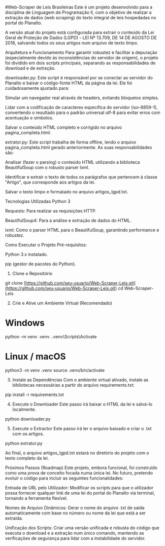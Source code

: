 #Web-Scraper de Leis Brasileiras
Este é um projeto desenvolvido para a disciplina de Linguagem de Programação II, com o objetivo de realizar a extração de dados (web scraping) do texto integral de leis hospedadas no portal do Planalto.

A versão atual do projeto está configurada para extrair o conteúdo da Lei Geral de Proteção de Dados (LGPD) - LEI Nº 13.709, DE 14 DE AGOSTO DE 2018, salvando todos os seus artigos num arquivo de texto limpo.

Arquitetura e Funcionamento
Para garantir robustez e facilitar a depuração (especialmente devido às inconsistências do servidor de origem), o projeto foi dividido em dois scripts principais, separando as responsabilidades de download e de extração.

downloader.py: Este script é responsável por se conectar ao servidor do Planalto e baixar o código-fonte HTML da página da lei. Ele foi cuidadosamente ajustado para:

Simular um navegador real através de headers, evitando bloqueios simples.

Lidar com a codificação de caracteres específica do servidor (iso-8859-1), convertendo o resultado para o padrão universal utf-8 para evitar erros com acentuação e símbolos.

Salvar o conteúdo HTML completo e corrigido no arquivo pagina_completa.html.

extrator.py: Este script trabalha de forma offline, lendo o arquivo pagina_completa.html gerado anteriormente. As suas responsabilidades são:

Analisar (fazer o parsing) o conteúdo HTML utilizando a biblioteca BeautifulSoup com o robusto parser lxml.

Identificar e extrair o texto de todos os parágrafos que pertencem à classe "Artigo", que corresponde aos artigos da lei.

Salvar o texto limpo e formatado no arquivo artigos_lgpd.txt.

Tecnologias Utilizadas
Python 3

Requests: Para realizar as requisições HTTP.

BeautifulSoup4: Para a análise e extração de dados do HTML.

lxml: Como o parser HTML para o BeautifulSoup, garantindo performance e robustez.

Como Executar o Projeto
Pré-requisitos:

Python 3.x instalado.

pip (gestor de pacotes do Python).

1. Clone o Repositório

git clone [https://github.com/seu-usuario/Web-Scraper-Leis.git](https://github.com/seu-usuario/Web-Scraper-Leis.git)
cd Web-Scraper-Leis

2. Crie e Ative um Ambiente Virtual (Recomendado)

# Windows
python -m venv .venv
.\.venv\Scripts\Activate

# Linux / macOS
python3 -m venv .venv
source .venv/bin/activate

3. Instale as Dependências
Com o ambiente virtual ativado, instale as bibliotecas necessárias a partir do arquivo requirements.txt:

pip install -r requirements.txt

4. Execute o Downloader
Este passo irá baixar o HTML da lei e salvá-lo localmente.

python downloader.py

5. Execute o Extractor
Este passo irá ler o arquivo baixado e criar o .txt com os artigos.

python extrator.py

Ao final, o arquivo artigos_lgpd.txt estará no diretório do projeto com o texto completo da lei.

Próximos Passos (Roadmap)
Este projeto, embora funcional, foi construído como uma prova de conceito focada numa única lei. No futuro, pretendo evoluir o código para incluir as seguintes funcionalidades:

Entrada de URL pelo Utilizador: Modificar os scripts para que o utilizador possa fornecer qualquer link de uma lei do portal do Planalto via terminal, tornando a ferramenta flexível.

Nomes de Arquivo Dinâmicos: Gerar o nome do arquivo .txt de saída automaticamente com base no número ou nome da lei que está a ser extraída.

Unificação dos Scripts: Criar uma versão unificada e robusta do código que executa o download e a extração num único comando, mantendo as verificações de segurança para lidar com a instabilidade do servidor.